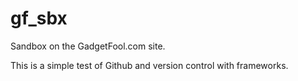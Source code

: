 # gf_sbx
Sandbox on the GadgetFool.com site. 

This is a simple test of Github and version control with frameworks.

